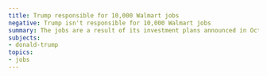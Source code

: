 ```yaml
---
title: Trump responsible for 10,000 Walmart jobs
negative: Trump isn't responsible for 10,000 Walmart jobs
summary: The jobs are a result of its investment plans announced in October 2016.
subjects:
- donald-trump
topics:
- jobs
---
```


